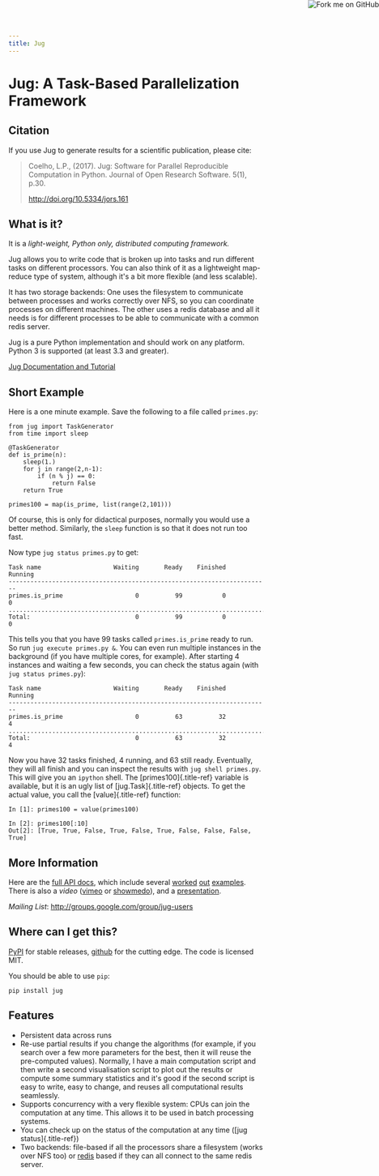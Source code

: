 ```yaml
---
title: Jug
---
```



<a href="http://github.com/luispedro/jug">
    <img style="position: absolute; top: 0; right: 0; border: 0;" src="http://s3.amazonaws.com/github/ribbons/forkme_right_darkblue_121621.png" alt="Fork me on GitHub" />
</a>

# Jug: A Task-Based Parallelization Framework

## Citation

If you use Jug to generate results for a scientific publication, please
cite:

> Coelho, L.P., (2017). Jug: Software for Parallel Reproducible
> Computation in Python. Journal of Open Research Software. 5(1), p.30.
>
> <http://doi.org/10.5334/jors.161>

## What is it?

It is a *light-weight, Python only, distributed computing framework.*

Jug allows you to write code that is broken up into tasks and run
different tasks on different processors. You can also think of it as a
lightweight map-reduce type of system, although it\'s a bit more
flexible (and less scalable).

It has two storage backends: One uses the filesystem to communicate
between processes and works correctly over NFS, so you can coordinate
processes on different machines. The other uses a redis database and all
it needs is for different processes to be able to communicate with a
common redis server.

Jug is a pure Python implementation and should work on any platform.
Python 3 is supported (at least 3.3 and greater).

[Jug Documentation and Tutorial](http://jug.rtfd.org)

## Short Example

Here is a one minute example. Save the following to a file called
`primes.py`:

    from jug import TaskGenerator
    from time import sleep

    @TaskGenerator
    def is_prime(n):
        sleep(1.)
        for j in range(2,n-1):
            if (n % j) == 0:
                return False
        return True

    primes100 = map(is_prime, list(range(2,101)))

Of course, this is only for didactical purposes, normally you would use
a better method. Similarly, the `sleep` function is so that it does not
run too fast.

Now type `jug status primes.py` to get:

    Task name                    Waiting       Ready    Finished     Running
    ------------------------------------------------------------------------
    primes.is_prime                    0          99           0           0
    ........................................................................
    Total:                             0          99           0           0

This tells you that you have 99 tasks called `primes.is_prime` ready to
run. So run `jug execute primes.py &`. You can even run multiple
instances in the background (if you have multiple cores, for example).
After starting 4 instances and waiting a few seconds, you can check the
status again (with `jug status primes.py`):

    Task name                    Waiting       Ready    Finished     Running
    ------------------------------------------------------------------------
    primes.is_prime                    0          63          32           4
    ........................................................................
    Total:                             0          63          32           4

Now you have 32 tasks finished, 4 running, and 63 still ready.
Eventually, they will all finish and you can inspect the results with
`jug shell primes.py`. This will give you an `ipython` shell. The
[primes100]{.title-ref} variable is available, but it is an ugly list of
[jug.Task]{.title-ref} objects. To get the actual value, you call the
[value]{.title-ref} function:

    In [1]: primes100 = value(primes100)

    In [2]: primes100[:10]
    Out[2]: [True, True, False, True, False, True, False, False, False, True]

## More Information

Here are the [full API docs](https://jug.readthedocs.org/en/latest/),
which include several
[worked](https://jug.readthedocs.org/en/latest/decrypt-example.html)
[out](https://jug.readthedocs.org/en/latest/text-example.html)
[examples](http://packages.python.org/Jug/text-example.html). There is
also a *video* ([vimeo](http://vimeo.com/8972696) or
[showmedo](http://showmedo.com/videotutorials/video?name=9750000;fromSeriesID=975)),
and a [presentation](/files/jug-decrypt-presentation.pdf).

*Mailing List*: <http://groups.google.com/group/jug-users>

## Where can I get this?

[PyPI](http://pypi.python.org/pypi/Jug) for stable releases,
[github](http://github.com/luispedro/jug) for the cutting edge. The code
is licensed MIT.

You should be able to use `pip`:

    pip install jug

## Features

-   Persistent data across runs
-   Re-use partial results if you change the algorithms (for example, if
    you search over a few more parameters for the best, then it will
    reuse the pre-computed values). Normally, I have a main computation
    script and then write a second visualisation script to plot out the
    results or compute some summary statistics and it\'s good if the
    second script is easy to write, easy to change, and reuses all
    computational results seamlessly.
-   Supports concurrency with a very flexible system: CPUs can join the
    computation at any time. This allows it to be used in batch
    processing systems.
-   You can check up on the status of the computation at any time ([jug
    status]{.title-ref})
-   Two backends: file-based if all the processors share a filesystem
    (works over NFS too) or [redis](http://code.google.com/p/redis/)
    based if they can all connect to the same redis server.
